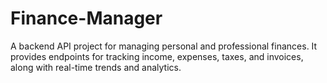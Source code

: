 # Finance-Manager
A backend API project for managing personal and professional finances. It provides endpoints for tracking income, expenses, taxes, and invoices, along with real-time trends and analytics. 
